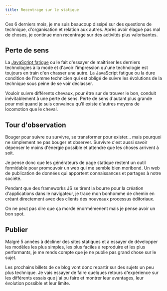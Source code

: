 ```yaml
---
title: Recentrage sur le statique
---
```


Ces 6 derniers mois, je me suis beaucoup dissipé sur des questions de technique, d'organisation et relation aux autres. Après avoir élagué pas mal de choses, je continue mon recentrage sur des activités plus valorisantes.

## Perte de sens

La [JavaScript fatigue](https://medium.com/@ericclemmons/javascript-fatigue-48d4011b6fc4) ou le fait d'essayer de maîtriser les derniers technologies à la mode et d'avoir l'impression qu'une technologie est toujours en train d'en chasser une autre. La JavaScript fatigue ou la dure condition de l'homme technicien qui est obligé de suivre les évolutions de la technique sous peine de se voir déclasser.

Vouloir suivre différents chevaux, pour être sur de trouver le bon, conduit inévitablement à une perte de sens. Perte de sens d'autant plus grande pour moi quand je suis convaincu qu'il existe d'autres moyens de locomotion que le cheval.

## Tour d'observation

Bouger pour suivre ou survivre, se transformer pour exister… mais pourquoi ne simplement ne pas bouger et observer. Survivre c'est aussi savoir dépenser le moins d'énergie possible et attendre que les choses arrivent à soit. 

Je pense donc que les générateurs de page statique restent un outil formidable pour promouvoir un web qui me semble bien moribond. Un web de publication de données qui apportent connaissances et partages à notre société.

Pendant que des frameworks JS se tirent la bourre pour la création d'applications dans le navigateur, je trace mon bonhomme de chemin en créant directement avec des clients des nouveaux processus éditoriaux.

On ne peut pas dire que ça morde énormémenent mais je pense avoir un bon spot.

## Publier

Malgré 5 années à décliner des sites statiques et à essayer de développer les modèles les plus simples, les plus faciles à reproduire et les plus performants, je me rends compte que je ne publie pas grand chose sur le sujet.

Les prochains billets de ce blog vont donc repartir sur des sujets un peu plus technique. Je vais essayer de faire quelques retours d'expérience sur les différents essais que j'ai pu faire et montrer leur avantages, leur évolution possible et leur limite.






